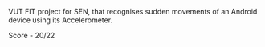 VUT FIT project for SEN, that recognises sudden movements of an Android device using its Accelerometer.

Score - 20/22
